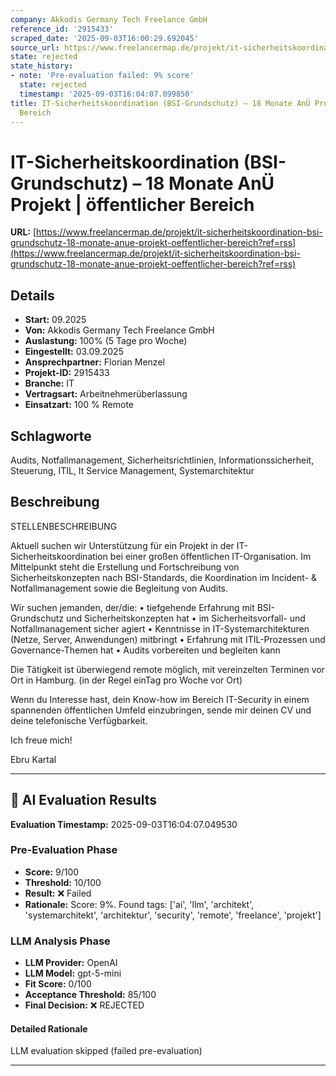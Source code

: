 ```yaml
---
company: Akkodis Germany Tech Freelance GmbH
reference_id: '2915433'
scraped_date: '2025-09-03T16:00:29.692045'
source_url: https://www.freelancermap.de/projekt/it-sicherheitskoordination-bsi-grundschutz-18-monate-anue-projekt-oeffentlicher-bereich?ref=rss
state: rejected
state_history:
- note: 'Pre-evaluation failed: 9% score'
  state: rejected
  timestamp: '2025-09-03T16:04:07.099850'
title: IT-Sicherheitskoordination (BSI-Grundschutz) – 18 Monate AnÜ Projekt | öffentlicher
  Bereich
---
```



# IT-Sicherheitskoordination (BSI-Grundschutz) – 18 Monate AnÜ Projekt | öffentlicher Bereich
**URL:** [https://www.freelancermap.de/projekt/it-sicherheitskoordination-bsi-grundschutz-18-monate-anue-projekt-oeffentlicher-bereich?ref=rss](https://www.freelancermap.de/projekt/it-sicherheitskoordination-bsi-grundschutz-18-monate-anue-projekt-oeffentlicher-bereich?ref=rss)
## Details
- **Start:** 09.2025
- **Von:** Akkodis Germany Tech Freelance GmbH
- **Auslastung:** 100% (5 Tage pro Woche)
- **Eingestellt:** 03.09.2025
- **Ansprechpartner:** Florian Menzel
- **Projekt-ID:** 2915433
- **Branche:** IT
- **Vertragsart:** Arbeitnehmerüberlassung
- **Einsatzart:** 100
                                                % Remote

## Schlagworte
Audits, Notfallmanagement, Sicherheitsrichtlinien, Informationssicherheit, Steuerung, ITIL, It Service Management, Systemarchitektur

## Beschreibung
STELLENBESCHREIBUNG

Aktuell suchen wir Unterstützung für ein Projekt in der IT-Sicherheitskoordination bei einer großen öffentlichen IT-Organisation.
Im Mittelpunkt steht die Erstellung und Fortschreibung von Sicherheitskonzepten nach BSI-Standards, die Koordination im Incident- & Notfallmanagement sowie die Begleitung von Audits.

Wir suchen jemanden, der/die:
• tiefgehende Erfahrung mit BSI-Grundschutz und Sicherheitskonzepten hat
• im Sicherheitsvorfall- und Notfallmanagement sicher agiert
• Kenntnisse in IT-Systemarchitekturen (Netze, Server, Anwendungen) mitbringt
• Erfahrung mit ITIL-Prozessen und Governance-Themen hat
• Audits vorbereiten und begleiten kann

Die Tätigkeit ist überwiegend remote möglich, mit vereinzelten Terminen vor Ort in Hamburg.
(in der Regel einTag pro Woche vor Ort)

Wenn du Interesse hast, dein Know-how im Bereich IT-Security in einem spannenden öffentlichen Umfeld einzubringen, sende mir deinen CV und deine telefonische Verfügbarkeit.

Ich freue mich!

Ebru Kartal

---

## 🤖 AI Evaluation Results

**Evaluation Timestamp:** 2025-09-03T16:04:07.049530

### Pre-Evaluation Phase
- **Score:** 9/100
- **Threshold:** 10/100
- **Result:** ❌ Failed
- **Rationale:** Score: 9%. Found tags: ['ai', 'llm', 'architekt', 'systemarchitekt', 'architektur', 'security', 'remote', 'freelance', 'projekt']

### LLM Analysis Phase
- **LLM Provider:** OpenAI
- **LLM Model:** gpt-5-mini
- **Fit Score:** 0/100
- **Acceptance Threshold:** 85/100
- **Final Decision:** ❌ REJECTED

#### Detailed Rationale
LLM evaluation skipped (failed pre-evaluation)

---
